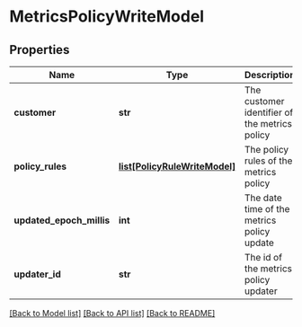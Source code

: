 # MetricsPolicyWriteModel

## Properties
Name | Type | Description | Notes
------------ | ------------- | ------------- | -------------
**customer** | **str** | The customer identifier of the metrics policy | [optional] 
**policy_rules** | [**list[PolicyRuleWriteModel]**](PolicyRuleWriteModel.md) | The policy rules of the metrics policy | [optional] 
**updated_epoch_millis** | **int** | The date time of the metrics policy update | [optional] 
**updater_id** | **str** | The id of the metrics policy updater | [optional] 

[[Back to Model list]](../README.md#documentation-for-models) [[Back to API list]](../README.md#documentation-for-api-endpoints) [[Back to README]](../README.md)


